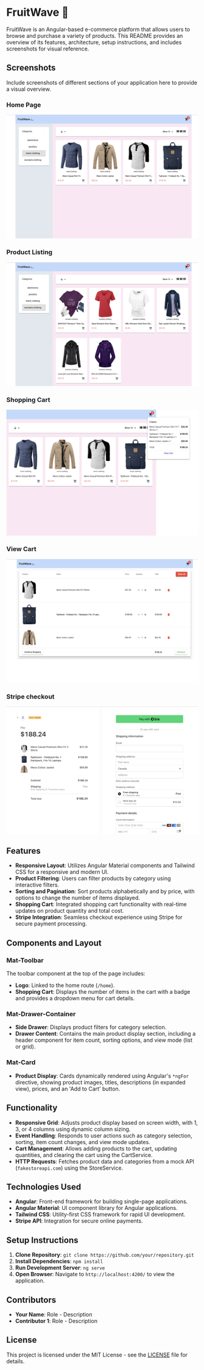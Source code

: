 # FruitWave 🌊

FruitWave is an Angular-based e-commerce platform that allows users to browse and purchase a variety of products. This README provides an overview of its features, architecture, setup instructions, and includes screenshots for visual reference.

## Screenshots

Include screenshots of different sections of your application here to provide a visual overview.

### Home Page

![Home Page](src/assets/mens_clothing.png)

### Product Listing

![Product Listing](src/assets/womens_clothing.png)

### Shopping Cart

![Shopping Cart](src/assets/view_cart.png)

### View Cart

![Shopping Cart](src/assets/view_cart_detailed.png)

### Stripe checkout

![Shopping Cart](src/assets/stripe_checkout.png)

## Features

- **Responsive Layout**: Utilizes Angular Material components and Tailwind CSS for a responsive and modern UI.
- **Product Filtering**: Users can filter products by category using interactive filters.
- **Sorting and Pagination**: Sort products alphabetically and by price, with options to change the number of items displayed.
- **Shopping Cart**: Integrated shopping cart functionality with real-time updates on product quantity and total cost.
- **Stripe Integration**: Seamless checkout experience using Stripe for secure payment processing.

## Components and Layout

### Mat-Toolbar

The toolbar component at the top of the page includes:

- **Logo**: Linked to the home route (`/home`).
- **Shopping Cart**: Displays the number of items in the cart with a badge and provides a dropdown menu for cart details.

### Mat-Drawer-Container

- **Side Drawer**: Displays product filters for category selection.
- **Drawer Content**: Contains the main product display section, including a header component for item count, sorting options, and view mode (list or grid).

### Mat-Card

- **Product Display**: Cards dynamically rendered using Angular's `*ngFor` directive, showing product images, titles, descriptions (in expanded view), prices, and an 'Add to Cart' button.

## Functionality

- **Responsive Grid**: Adjusts product display based on screen width, with 1, 3, or 4 columns using dynamic column sizing.
- **Event Handling**: Responds to user actions such as category selection, sorting, item count changes, and view mode updates.
- **Cart Management**: Allows adding products to the cart, updating quantities, and clearing the cart using the CartService.
- **HTTP Requests**: Fetches product data and categories from a mock API (`fakestoreapi.com`) using the StoreService.

## Technologies Used

- **Angular**: Front-end framework for building single-page applications.
- **Angular Material**: UI component library for Angular applications.
- **Tailwind CSS**: Utility-first CSS framework for rapid UI development.
- **Stripe API**: Integration for secure online payments.

## Setup Instructions

1. **Clone Repository**: `git clone https://github.com/your/repository.git`
2. **Install Dependencies**: `npm install`
3. **Run Development Server**: `ng serve`
4. **Open Browser**: Navigate to `http://localhost:4200/` to view the application.

## Contributors

- **Your Name**: Role - Description
- **Contributor 1**: Role - Description

## License

This project is licensed under the MIT License - see the [LICENSE](LICENSE) file for details.
